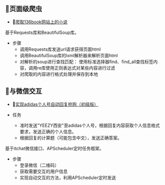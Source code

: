 ## 🍉页面级爬虫
-  :cherry_blossom:[爬取136book网站上的小说](https://github.com/Mathilda11/Python-Tasks/tree/master/crawl_novel)

基于Requests库和BeautifulSoup库。

- 步骤
   - 调用Requests库发送url请求获得页面html
   - 调用BeautifulSoup库的lxml解析器来解析页面html
   - 对解析的soup进行查找匹配：
      使用标准选择器find、find_all查找标签内容，调用re库使用正则表达式对某些内容进行过滤
    - 对爬取的内容进行格式处理并保存到本地

## 🍒与微信交互
-  :palm_tree:[实现adidas个人号自动回复抢购（初级版）](https://github.com/Mathilda11/Python-Tasks/tree/master/wechat)  

- 任务
   - 准时发送"YEEZY西安"至adidas个人号，根据回复内容获取个人信息格式要求，发送正确的个人信息。
   - 根据回复的计算题（可能包含中文），发送正确答案。

基于itchat微信接口、APScheduler定时任务框架。
- 步骤
   - 登录微信（二维码）
   - 获取需要交互的用户信息
   - 实现自动交互的方法，利用APScheduler定时发送

